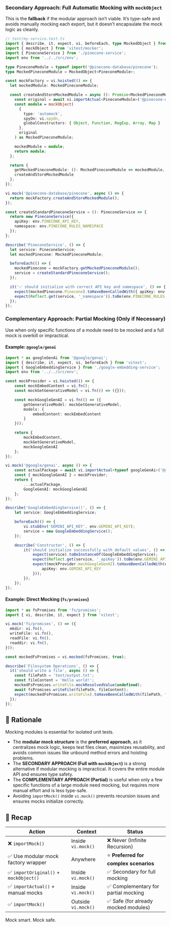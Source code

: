 









































### Secondary Approach: Full Automatic Mocking with `mockObject`

This is the **fallback** if the modular approach isn’t viable. It’s type-safe and avoids manually mocking each export, but it doesn’t encapsulate the mock logic as cleanly.

```typescript
// test/my-service.test.ts
import { describe, it, expect, vi, beforeEach, type MockedObject } from 'vitest';
import { mockObject } from 'vitest/mocker';
import { PineconeService } from './pinecone-service';
import env from '../../src/env';

type PineconeModule = typeof import('@pinecone-database/pinecone');
type MockedPineconeModule = MockedObject<PineconeModule>;

const mockFactory = vi.hoisted(() => {
  let mockedModule: MockedPineconeModule;

  const createAndStoreMockedModule = async (): Promise<MockedPineconeModule> => {
    const original = await vi.importActual<PineconeModule>('@pinecone-database/pinecone');
    const module = mockObject(
      {
        type: 'automock',
        spyOn: vi.spyOn,
        globalConstructors: { Object, Function, RegExp, Array, Map }
      },
      original
    ) as MockedPineconeModule;

    mockedModule = module;
    return module;
  };

  return {
    getMockedPineconeModule: (): MockedPineconeModule => mockedModule,
    createAndStoreMockedModule
  };
});

vi.mock('@pinecone-database/pinecone', async () => {
  return mockFactory.createAndStoreMockedModule();
});

const createStandardPineconeService = (): PineconeService => {
  return new PineconeService({
    apiKey: env.PINECONE_API_KEY,
    namespace: env.PINECONE_RULES_NAMESPACE
  });
};

describe('PineconeService', () => {
  let service: PineconeService;
  let mockedPinecone: MockedPineconeModule;

  beforeEach(() => {
    mockedPinecone = mockFactory.getMockedPineconeModule();
    service = createStandardPineconeService();
  });

  it('✅ should initialize with correct API key and namespace', () => {
    expect(mockedPinecone.Pinecone).toHaveBeenCalledWith({ apiKey: env.PINECONE_API_KEY });
    expect(Reflect.get(service, '_namespace')).toBe(env.PINECONE_RULES_NAMESPACE);
  });
});
```
































### Complementary Approach: Partial Mocking (Only if Necessary)

Use when only specific functions of a module need to be mocked and a full mock is overkill or impractical.

#### Example: `@google/genai`

```typescript
import * as googleGenAi from '@google/genai';
import { describe, it, expect, vi, beforeEach } from 'vitest';
import { GoogleEmbeddingService } from './google-embedding-service';
import env from '../../src/env';

const mockProvider = vi.hoisted(() => {
    const mockEmbedContent = vi.fn();
    const mockGetGenerativeModel = vi.fn(() => ({}));

    const mockGoogleGenAI = vi.fn(() => ({
        getGenerativeModel: mockGetGenerativeModel,
        models: {
            embedContent: mockEmbedContent
        }
    }));

    return {
        mockEmbedContent,
        mockGetGenerativeModel,
        mockGoogleGenAI
    };
});

vi.mock('@google/genai', async () => {
    const actualPackage = await vi.importActual<typeof googleGenAi>('@google/genai');
    const { mockGoogleGenAI } = mockProvider;
    return {
        ...actualPackage,
        GoogleGenAI: mockGoogleGenAI
    };
});

describe('GoogleEmbeddingService()', () => {
    let service: GoogleEmbeddingService;

    beforeEach(() => {
        vi.stubEnv('GEMINI_API_KEY', env.GEMINI_API_KEY);
        service = new GoogleEmbeddingService();
    });

    describe('Constructor', () => {
        it('should initialize successfully with default values', () => {
            expect(service).toBeInstanceOf(GoogleEmbeddingService);
            expect(Reflect.get(service, '_apiKey')).toBe(env.GEMINI_API_KEY);
            expect(mockProvider.mockGoogleGenAI).toHaveBeenCalledWith(expect.objectContaining({
                apiKey: env.GEMINI_API_KEY
            }));
        });
    });
});
```

#### Example: Direct Mocking (`fs/promises`)

```typescript
import * as fsPromises from 'fs/promises';
import { vi, describe, it, expect } from 'vitest';

vi.mock('fs/promises', () => ({
  mkdir: vi.fn(),
  writeFile: vi.fn(),
  readFile: vi.fn(),
  readdir: vi.fn(),
}));

const mockedFsPromises = vi.mocked(fsPromises, true);

describe('Filesystem Operations', () => {
  it('should write a file', async () => {
    const filePath = 'test/output.txt';
    const fileContent = 'Hello world!';
    mockedFsPromises.writeFile.mockResolvedValue(undefined);
    await fsPromises.writeFile(filePath, fileContent);
    expect(mockedFsPromises.writeFile).toHaveBeenCalledWith(filePath, fileContent);
  });
});
```

## 🤔 Rationale

Mocking modules is essential for isolated unit tests.

* The **modular mock structure** is the **preferred approach**, as it centralizes mock logic, keeps test files clean, maximizes reusability, and avoids common issues like unbound method errors and hoisting problems.
* The **SECONDARY APPROACH (Full with `mockObject`)** is a strong alternative if modular mocking is impractical. It covers the entire module API and ensures type safety.
* The **COMPLEMENTARY APPROACH (Partial)** is useful when only a few specific functions of a large module need mocking, but requires more manual effort and is less type-safe.
* Avoiding `importMock()` inside `vi.mock()` prevents recursion issues and ensures mocks initialize correctly.

## 🧠 Recap

| Action                                | Context             | Status                                |
| ------------------------------------- | ------------------- | ------------------------------------- |
| ❌ `importMock()`                      | Inside `vi.mock()`  | ❌ Never (Infinite Recursion)          |
| ✅ Use modular mock factory wrapper    | Anywhere            | ⭐ **Preferred for complex scenarios** |
| ✅ `importOriginal()` + `mockObject()` | Inside `vi.mock()`  | ✅ Secondary for full mocking          |
| ✅ `importActual()` + manual mocks     | Inside `vi.mock()`  | ✅ Complementary for partial mocking   |
| ✅ `importMock()`                      | Outside `vi.mock()` | ✅ Safe (for already mocked modules)   |

Mock smart. Mock safe.
